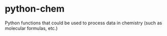 # python-chem
Python functions that could be used to process data in chemistry (such as molecular formulas, etc.)
